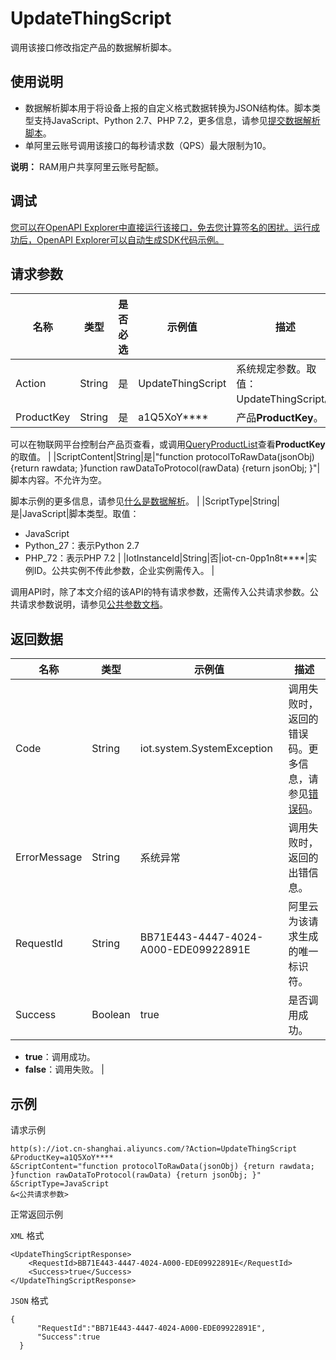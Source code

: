 # UpdateThingScript

调用该接口修改指定产品的数据解析脚本。

## 使用说明

-   数据解析脚本用于将设备上报的自定义格式数据转换为JSON结构体。脚本类型支持JavaScript、Python 2.7、PHP 7.2，更多信息，请参见[提交数据解析脚本](~~149963~~)。
-   单阿里云账号调用该接口的每秒请求数（QPS）最大限制为10。

**说明：** RAM用户共享阿里云账号配额。


## 调试

[您可以在OpenAPI Explorer中直接运行该接口，免去您计算签名的困扰。运行成功后，OpenAPI Explorer可以自动生成SDK代码示例。](https://api.aliyun.com/#product=Iot&api=UpdateThingScript&type=RPC&version=2018-01-20)

## 请求参数

|名称|类型|是否必选|示例值|描述|
|--|--|----|---|--|
|Action|String|是|UpdateThingScript|系统规定参数。取值：UpdateThingScript。 |
|ProductKey|String|是|a1Q5XoY\*\*\*\*|产品**ProductKey**。

 可以在物联网平台控制台产品页查看，或调用[QueryProductList](~~69271~~)查看**ProductKey**的取值。 |
|ScriptContent|String|是|"function protocolToRawData\(jsonObj\) \{return rawdata; \}function rawDataToProtocol\(rawData\) \{return jsonObj; \}"|脚本内容。不允许为空。

 脚本示例的更多信息，请参见[什么是数据解析](~~68702~~)。 |
|ScriptType|String|是|JavaScript|脚本类型。取值：

 -   JavaScript
-   Python\_27：表示Python 2.7
-   PHP\_72：表示PHP 7.2 |
|IotInstanceId|String|否|iot-cn-0pp1n8t\*\*\*\*|实例ID。公共实例不传此参数，企业实例需传入。 |

调用API时，除了本文介绍的该API的特有请求参数，还需传入公共请求参数。公共请求参数说明，请参见[公共参数文档](~~30561~~)。

## 返回数据

|名称|类型|示例值|描述|
|--|--|---|--|
|Code|String|iot.system.SystemException|调用失败时，返回的错误码。更多信息，请参见[错误码](~~87387~~)。 |
|ErrorMessage|String|系统异常|调用失败时，返回的出错信息。 |
|RequestId|String|BB71E443-4447-4024-A000-EDE09922891E|阿里云为该请求生成的唯一标识符。 |
|Success|Boolean|true|是否调用成功。

 -   **true**：调用成功。
-   **false**：调用失败。 |

## 示例

请求示例

```
http(s)://iot.cn-shanghai.aliyuncs.com/?Action=UpdateThingScript
&ProductKey=a1Q5XoY****
&ScriptContent="function protocolToRawData(jsonObj) {return rawdata; }function rawDataToProtocol(rawData) {return jsonObj; }"
&ScriptType=JavaScript
&<公共请求参数>
```

正常返回示例

`XML` 格式

```
<UpdateThingScriptResponse>
    <RequestId>BB71E443-4447-4024-A000-EDE09922891E</RequestId>
    <Success>true</Success>
</UpdateThingScriptResponse>
```

`JSON` 格式

```
{
      "RequestId":"BB71E443-4447-4024-A000-EDE09922891E",
      "Success":true
  }
```

